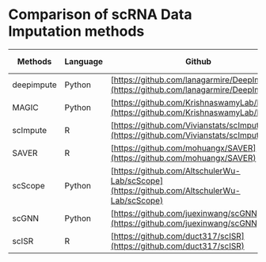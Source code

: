 # Comparison of scRNA Data Imputation methods

| Methods    | Language | Github                                                                                     | Executable | Maintenance | Colab Link                                                                                              | Paper                                                                                                                                                   |
| ---------- | -------- | ------------------------------------------------------------------------------------------ | ---------- | ----------- | ------------------------------------------------------------------------------------------------------- | ------------------------------------------------------------------------------------------------------------------------------------------------------- |
| deepimpute | Python   | [https://github.com/lanagarmire/DeepImpute](https://github.com/lanagarmire/DeepImpute)     | No         | No          | [Link](https://colab.research.google.com/drive/1f4pqbr_MbF3lhrQPIqkt2Rcn8TZ3eEXq?usp=sharing)           | [Link](https://genomebiology.biomedcentral.com/articles/10.1186/s13059-019-1837-6?fbclid=IwAR2wkwBbp_rQBv0muKEYlt-MDZGlJF6sej1sbKJOP58jvXX1XdD98aGuauo) |
| MAGIC      | Python   | [https://github.com/KrishnaswamyLab/MAGIC](https://github.com/KrishnaswamyLab/MAGIC)       | Yes        | Yes         | Link                                                                                                    | [Link](https://www.cell.com/cell/fulltext/S0092-8674(18)30724-4)                                                                                        |
| scImpute   | R        | [https://github.com/Vivianstats/scImpute](https://github.com/Vivianstats/scImpute)         | No         | No          | [Link](https://colab.research.google.com/drive/194BFIe-kAMQSaJMHzEaxb4sQxi1qkpCs?usp=sharing)           | [Link](https://github.com/Vivianstats/scImpute)                                                                                                         |
| SAVER      | R        | [https://github.com/mohuangx/SAVER](https://github.com/mohuangx/SAVER)                     | Yes        | No          | [Link](https://colab.research.google.com/drive/19cqt-OATTiWyILPbzgCkkd46RYFAS2im?usp=sharing)           | [Link](https://github.com/mohuangx/SAVER)                                                                                                               |
| scScope    | Python   | [https://github.com/AltschulerWu-Lab/scScope](https://github.com/AltschulerWu-Lab/scScope) | No         | No          | [Link](https://colab.research.google.com/drive/19Z-BhDwQCZnuLhN1mciucvaDWmozQVTd?usp=sharing)           | [Link](https://www.nature.com/articles/s41592-019-0353-7)                                                                                               |
| scGNN      | Python   | [https://github.com/juexinwang/scGNN](https://github.com/juexinwang/scGNN)                 | Yes        | Yes         | [Link](https://colab.research.google.com/drive/19ngopISgGhHwo5pWwmoFBoE8MjAuElNj#scrollTo=5xkhPQnIk63s) | [Link](https://www.nature.com/articles/s41467-021-22197-x)                                                                                              |
| scISR      | R        | [https://github.com/duct317/scISR](https://github.com/duct317/scISR)                       | Yes        | Yes         | [Link](https://colab.research.google.com/drive/1qYFeyALhSJxax_SCQNeFfiW_AsI3KKEc?usp=sharing)           | [Link](https://www.nature.com/articles/s41598-022-06500-4)                                                                                              |
